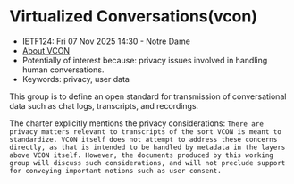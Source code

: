 # Virtualized Conversations(vcon)

* <IETFschedule>IETF124: Fri 07 Nov 2025 14:30 - Notre Dame</IETFschedule>
* [About VCON](https://datatracker.ietf.org/group/vcon/about/)
* Potentially of interest because: privacy issues involved in handling human conversations.
* Keywords: privacy, user data


This group is to define an open standard for transmission of conversational data such as chat logs, transcripts, and recordings. 

The charter explicitly mentions the privacy considerations: `There are privacy matters relevant to transcripts of the sort VCON is meant to standardize. VCON itself does not attempt to address these concerns directly, as that is intended to be handled by metadata in the layers above VCON itself. However, the documents produced by this working group will discuss such considerations, and will not preclude support for conveying important notions such as user consent.`

